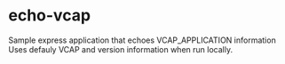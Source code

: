 # echo-vcap
Sample express application that echoes VCAP_APPLICATION information
Uses defauly VCAP and version information when run locally.
